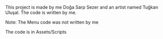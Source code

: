 This project is made by me Doğa Sarp Sezer and an artist named Tuğkan Uluşal. The code is written by me.

Note: The Menu code was not written by me

The code is in Assets/Scripts
